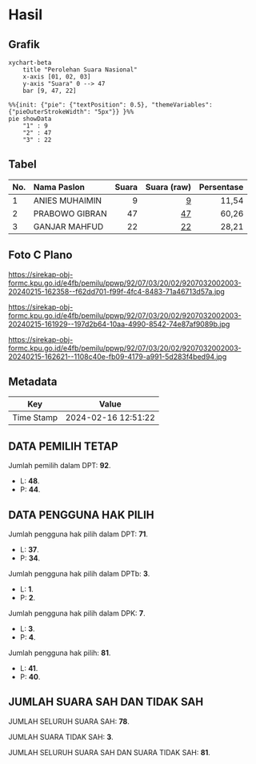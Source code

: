 # Hasil

## Grafik

```mermaid
xychart-beta
    title "Perolehan Suara Nasional"
    x-axis [01, 02, 03]
    y-axis "Suara" 0 --> 47
    bar [9, 47, 22]
```

```mermaid
%%{init: {"pie": {"textPosition": 0.5}, "themeVariables": {"pieOuterStrokeWidth": "5px"}} }%%
pie showData
    "1" : 9
    "2" : 47
    "3" : 22
```

## Tabel

| No. | Nama Paslon    | Suara | Suara (raw) | Persentase |
|:--- |:-------------- | -----:| -----------:| ----------:|
| 1   | ANIES MUHAIMIN | 9     | [9][p-1]    | 11,54      |
| 2   | PRABOWO GIBRAN | 47    | [47][p-2]   | 60,26      |
| 3   | GANJAR MAHFUD  | 22    | [22][p-3]   | 28,21      |


[p-1]: https://github.com/gigit-pemilu/pemilu-2024/blob/main/pilpres/hitung-suara/sub/92-papua-barat/sub/07-teluk-wondama/sub/03-teluk-duairi/sub/2002-sobey/sub/003-tps/sub/paslon-1.txt
[p-2]: https://github.com/gigit-pemilu/pemilu-2024/blob/main/pilpres/hitung-suara/sub/92-papua-barat/sub/07-teluk-wondama/sub/03-teluk-duairi/sub/2002-sobey/sub/003-tps/sub/paslon-2.txt
[p-3]: https://github.com/gigit-pemilu/pemilu-2024/blob/main/pilpres/hitung-suara/sub/92-papua-barat/sub/07-teluk-wondama/sub/03-teluk-duairi/sub/2002-sobey/sub/003-tps/sub/paslon-3.txt

## Foto C Plano

https://sirekap-obj-formc.kpu.go.id/e4fb/pemilu/ppwp/92/07/03/20/02/9207032002003-20240215-162358--f62dd701-f99f-4fc4-8483-71a46713d57a.jpg

https://sirekap-obj-formc.kpu.go.id/e4fb/pemilu/ppwp/92/07/03/20/02/9207032002003-20240215-161929--197d2b64-10aa-4990-8542-74e87af9089b.jpg

https://sirekap-obj-formc.kpu.go.id/e4fb/pemilu/ppwp/92/07/03/20/02/9207032002003-20240215-162621--1108c40e-fb09-4179-a991-5d283f4bed94.jpg


## Metadata

| Key        | Value               |
| ---------- | ------------------- |
| Time Stamp | 2024-02-16 12:51:22 |


## DATA PEMILIH TETAP

Jumlah pemilih dalam DPT: **92**.
 * L: **48**.
 * P: **44**.

## DATA PENGGUNA HAK PILIH

Jumlah pengguna hak pilih dalam DPT: **71**.
 * L: **37**.
 * P: **34**.

Jumlah pengguna hak pilih dalam DPTb: **3**.
 * L: **1**.
 * P: **2**.

Jumlah pengguna hak pilih dalam DPK: **7**.
 * L: **3**.
 * P: **4**.

Jumlah pengguna hak pilih: **81**.
 * L: **41**.
 * P: **40**.

## JUMLAH SUARA SAH DAN TIDAK SAH

JUMLAH SELURUH SUARA SAH: **78**.

JUMLAH SUARA TIDAK SAH: **3**.

JUMLAH SELURUH SUARA SAH DAN SUARA TIDAK SAH: **81**.


